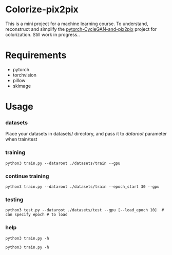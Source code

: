 # Colorize-pix2pix

This is a mini project for a machine learning course. To understand, reconstruct and simplify the [pytorch-CycleGAN-and-pix2pix](https://github.com/junyanz/pytorch-CycleGAN-and-pix2pix) project for colorization. Still work in progress..

# Requirements
- pytorch
- torchvision
- pillow
- skimage

# Usage

### datasets
Place your datasets in datasets/ directory, and pass it to *dataroot* parameter when train/test

### training
`python3 train.py --dataroot ./datasets/train --gpu`

### continue training
`python3 train.py --dataroot ./datasets/train --epoch_start 30 --gpu`

### testing
`python3 test.py --dataroot ./datasets/test --gpu [--load_epoch 10]  # can specify epoch # to load`

### help
`python3 train.py -h`

`python3 train.py -h`